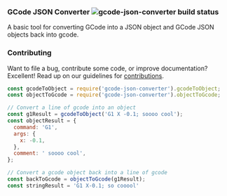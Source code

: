 ### GCode JSON Converter ![gcode-json-converter build status](https://travis-ci.org/MachineCollaborationUtility/gcode-json-converter.svg?branch=master)

A basic tool for converting GCode into a JSON object and GCode JSON objects back into gcode.

### Contributing
Want to file a bug, contribute some code, or improve documentation? Excellent! Read up on our guidelines for [contributions](./CONTRIBUTING.md).


``` js
const gcodeToObject = require('gcode-json-converter').gcodeToObject;
const objectToGcode = require('gcode-json-converter').objectToGcode;

// Convert a line of gcode into an object
const g1Result = gcodeToObject('G1 X -0.1; soooo cool');
const objectResult = {
  command: 'G1',
  args: {
    x: -0.1,
  },
  comment: ' soooo cool',
};

// Convert a gcode object back into a line of gcode
const backToGcode = objectToGcode(g1Result);
const stringResult = 'G1 X-0.1; so cooool'

```

